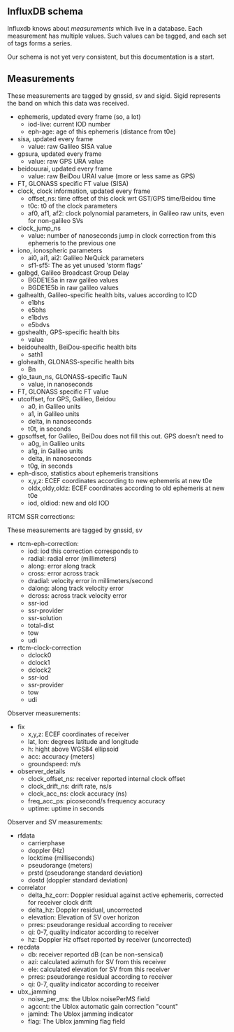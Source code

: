 InfluxDB schema
---------------

Influxdb knows about *measurements* which live in a database. Each
measurement has multiple values. Such values can be tagged, and each set of
tags forms a series.

Our schema is not yet very consistent, but this documentation is a start.

Measurements
------------
These measurements are tagged by gnssid, sv and sigid. Sigid represents the
band on which this data was received.


 * ephemeris, updated every frame (so, a lot)
   * iod-live: current IOD number
   * eph-age: age of this ephemeris (distance from t0e)
 * sisa, updated every frame
   * value: raw Galileo SISA value
 * gpsura, updated every frame
   * value: raw GPS URA value
 * beidouurai, updated every frame
   * value: raw BeiDou URAI value (more or less same as GPS)
 * FT, GLONASS specific FT value (SISA)
 * clock, clock information, updated every frame
   * offset\_ns: time offset of this clock wrt GST/GPS time/Beidou time
   * t0c: t0 of the clock parameters
   * af0, af1, af2: clock polynomial parameters, in Galileo raw units, even for non-galileo SVs
 * clock\_jump\_ns
   * value: number of nanoseconds jump in clock correction from this
     ephemeris to the previous one
 * iono, ionospheric parameters
   * ai0, ai1, ai2: Galileo NeQuick parameters
   * sf1-sf5: The as yet unused 'storm flags'
 * galbgd, Galileo Broadcast Group Delay
   * BGDE1E5a in raw galileo values
   * BGDE1E5b in raw galileo values
 * galhealth, Galileo-specific health bits, values according to ICD
   * e1bhs
   * e5bhs
   * e1bdvs
   * e5bdvs
 * gpshealth, GPS-specific health bits
   * value
 * beidouhealth, BeiDou-specific health bits
   * sath1
 * glohealth, GLONASS-specific health bits
   * Bn
 * glo\_taun\_ns, GLONASS-specific TauN 
   * value, in nanoseconds
 * FT, GLONASS specific FT value
 * utcoffset, for GPS, Galileo, Beidou
   * a0, in Galileo units
   * a1, in Galileo units
   * delta, in nanoseconds
   * t0t, in seconds
 * gpsoffset, for Galileo, BeiDou does not fill this out. GPS doesn't need to
   * a0g, in Galileo units
   * a1g, in Galileo units
   * delta, in nanoseconds
   * t0g, in seconds
 * eph-disco, statistics about ephemeris transitions
   * x,y,z: ECEF coordinates according to new ephemeris at new t0e
   * oldx,oldy,oldz: ECEF coordinates according to old ephemeris at new t0e
   * iod, oldiod: new and old IOD

RTCM SSR corrections:

These measurements are tagged by gnssid, sv

  * rtcm-eph-correction:
    * iod: iod this correction corresponds to
    * radial: radial error (millimeters)
    * along: error along track
    * cross: error across track
    * dradial: velocity error in millimeters/second
    * dalong: along track velocity error
    * dcross: across track velocity error
    * ssr-iod
    * ssr-provider
    * ssr-solution
    * total-dist
    * tow
    * udi
  * rtcm-clock-correction
    * dclock0
    * dclock1
    * dclock2
    * ssr-iod
    * ssr-provider
    * tow
    * udi

Observer measurements:

 * fix
   * x,y,z: ECEF coordinates of receiver
   * lat, lon: degrees latitude and longitude
   * h: hight above WGS84 ellipsoid
   * acc: accuracy (meters)
   * groundspeed: m/s
 * observer\_details
   * clock\_offset\_ns: receiver reported internal clock offset
   * clock\_drift\_ns: drift rate, ns/s
   * clock\_acc\_ns: clock accuracy (ns)
   * freq\_acc\_ps: picosecond/s frequency accuracy
   * uptime: uptime in seconds


Observer and SV measurements:

 * rfdata
   * carrierphase
   * doppler (Hz)
   * locktime (milliseconds)
   * pseudorange (meters)
   * prstd (pseudorange standard deviation)
   * dostd (doppler standard deviation)
 * correlator
   * delta\_hz\_corr: Doppler residual against active ephemeris, corrected for
     receiver clock drift
   * delta\_hz: Doppler residual, uncorrected
   * elevation: Elevation of SV over horizon
   * prres: pseudorange residual according to receiver
   * qi: 0-7, quality indicator according to receiver
   * hz: Doppler Hz offset reported by receiver (uncorrected)
 * recdata
   * db: receiver reported dB (can be non-sensical)
   * azi: calculated azimuth for SV from this receiver
   * ele: calculated elevation for SV from this receiver
   * prres: pseudorange residual according to receiver
   * qi: 0-7, quality indicator according to receiver
 * ubx\_jamming
   * noise\_per\_ms: the Ublox noisePerMS field
   * agccnt: the Ublox automatic gain correction "count"
   * jamind: The Ublox jamming indicator
   * flag: The Ublox jamming flag field

